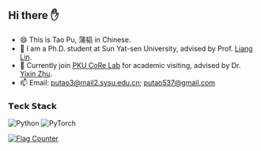 ## Hi there ✋

- 😄 This is Tao Pu, 蒲韬 in Chinese.
- 🏫 I am a Ph.D. student at Sun Yat-sen University, advised by Prof. [Liang Lin](http://www.linliang.net).
- 🏢 Currently join [PKU CoRe Lab](https://pku.ai/) for academic visiting, advised by Dr. [Yixin Zhu](https://yzhu.io/).
- 📫 Email: putao3@mail2.sysu.edu.cn; putao537@gmail.com

<!-- updated by https://jsoncv.reorx.com/editor/ -->

### 𝗧𝗲𝗰𝗸 𝗦𝘁𝗮𝗰𝗸
![Python](https://img.shields.io/badge/-Python-3776AB?style=flat-square&logo=python&logoColor=ffffff)
![PyTorch](https://img.shields.io/badge/-PyTorch-DB443A?style=flat-square&logo=pytorch&logoColor=ffffff)
<!--![Swift](https://img.shields.io/badge/-Swift-FA7343?style=flat-square&logo=swift&logoColor=ffffff)-->

<a href="http://s01.flagcounter.com/more/te"><img src="https://s01.flagcounter.com/countxl/te/bg_FFFFFF/txt_000000/border_CCCCCC/columns_8/maxflags_16/viewers_0/labels_0/pageviews_0/flags_0/percent_0/" alt="Flag Counter" border="0"></a>

